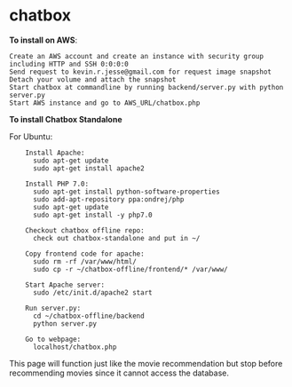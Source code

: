 # chatbox
**To install on AWS**:

    Create an AWS account and create an instance with security group including HTTP and SSH 0:0:0:0
    Send request to kevin.r.jesse@gmail.com for request image snapshot
    Detach your volume and attach the snapshot
    Start chatbox at commandline by running backend/server.py with python server.py
    Start AWS instance and go to AWS_URL/chatbox.php

**To install Chatbox Standalone**

For Ubuntu:

        Install Apache:
          sudo apt-get update
          sudo apt-get install apache2

        Install PHP 7.0:
          sudo apt-get install python-software-properties
          sudo add-apt-repository ppa:ondrej/php
          sudo apt-get update
          sudo apt-get install -y php7.0

        Checkout chatbox offline repo:
          check out chatbox-standalone and put in ~/

        Copy frontend code for apache:
          sudo rm -rf /var/www/html/
          sudo cp -r ~/chatbox-offline/frontend/* /var/www/

        Start Apache server:
          sudo /etc/init.d/apache2 start

        Run server.py:
          cd ~/chatbox-offline/backend
          python server.py

        Go to webpage:
          localhost/chatbox.php

This page will function just like the movie recommendation but stop before recommending movies since it
cannot access the database.


  
